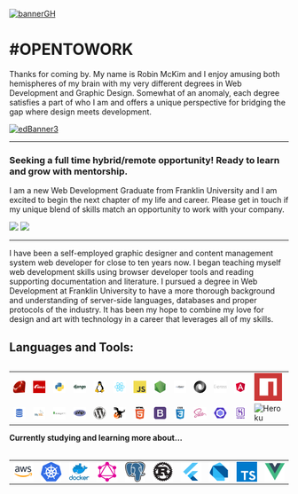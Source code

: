 [![bannerGH][1]][2]

[1]: https://user-images.githubusercontent.com/84540978/151261050-cc9a1a9a-4b36-4fcd-be6f-c3eea6e0c41b.jpg
[2]: https://www.linkedin.com/in/robin-mckim-dev/


# #OPENTOWORK    


Thanks for coming by. My name is Robin McKim and I enjoy amusing both hemispheres of my brain with my very different degrees in Web Development and Graphic Design. Somewhat of an anomaly, each degree satisfies a part of who I am and offers a unique perspective for bridging the gap where design meets development. 


[![edBanner3](https://user-images.githubusercontent.com/84540978/151274100-4a079886-0165-4f7f-8ad0-de4cb91e0a9b.jpg)][2]


<hr />

### Seeking a full time hybrid/remote opportunity! Ready to learn and grow with mentorship.


I am a new Web Development Graduate from Franklin University and I am excited to begin the next chapter of my life and career. Please get in touch if my unique blend of skills match an opportunity to work with your company. 


[<img src="https://user-images.githubusercontent.com/84540978/151291120-50f05604-2533-4b30-bc19-64c392d444d0.png" height="70"/>][4]   [<img src="https://user-images.githubusercontent.com/84540978/151291114-62f2ac26-86c6-45b1-9d3b-1520057a00a3.png" height="70"/>][2]

[3]: https://user-images.githubusercontent.com/84540978/151291120-50f05604-2533-4b30-bc19-64c392d444d0.png
[4]: mailto:robinmckim@outlook.com
[5]: https://user-images.githubusercontent.com/84540978/151291114-62f2ac26-86c6-45b1-9d3b-1520057a00a3.png

<hr />

I have been a self-employed graphic designer and content management system web developer for close to ten years now. I began teaching myself web development skills using browser developer tools and reading supporting documentation and literature. I pursued a degree in Web Development at Franklin University to have a more thorough background and understanding of server-side languages, databases and proper protocols of the industry.
It has been my hope to combine my love for design and art with technology in a career that leverages all of my skills.


## Languages and Tools:


<table align="left"> 
  <!-- Row 1 -->
  <tr>
    <td>
      <img align="center" title="Ruby" width = "50px" 
           src="https://raw.githubusercontent.com/github/explore/80688e429a7d4ef2fca1e82350fe8e3517d3494d/topics/ruby/ruby.png" />
    </td>
    <td>
      <img align="center" title="Rails" width = "50px" 
           src="https://raw.githubusercontent.com/github/explore/80688e429a7d4ef2fca1e82350fe8e3517d3494d/topics/rails/rails.png" />
    </td>
     <td>
      <img align="center" title="Python" width = "50px" 
           src="https://raw.githubusercontent.com/github/explore/80688e429a7d4ef2fca1e82350fe8e3517d3494d/topics/python/python.png" />
    </td>
    <td>
      <img align="center" title="Django" width = "50px" 
           src="https://raw.githubusercontent.com/github/explore/7456fdff59816d37ef383a6c8f32a26ff7332db2/topics/django/django.png" />
    </td>
    <td>
      <img align="center" title="Linux" width = "50px" 
           src="https://raw.githubusercontent.com/github/explore/80688e429a7d4ef2fca1e82350fe8e3517d3494d/topics/linux/linux.png" />
    </td>
    <td>
      <img align="center" title="React" width = "50px"
           src="https://raw.githubusercontent.com/github/explore/80688e429a7d4ef2fca1e82350fe8e3517d3494d/topics/react/react.png" />
    </td>
    <td>
      <img align="center" title="JavaScript" width = "50px"            
           src="https://raw.githubusercontent.com/github/explore/80688e429a7d4ef2fca1e82350fe8e3517d3494d/topics/javascript/javascript.png" />
    </td>
    <td>
      <img align="center" title="NodeJS" width = "50px" 
           src="https://raw.githubusercontent.com/github/explore/80688e429a7d4ef2fca1e82350fe8e3517d3494d/topics/nodejs/nodejs.png" />
    </td>
    <td>
      <img align="center" title="JQuery" width = "50px" 
           src="https://raw.githubusercontent.com/github/explore/80688e429a7d4ef2fca1e82350fe8e3517d3494d/topics/jquery/jquery.png" />
    </td>
    <td>
      <img align="center" title="JSON" width = "50px" 
           src="https://raw.githubusercontent.com/github/explore/80688e429a7d4ef2fca1e82350fe8e3517d3494d/topics/json/json.png" />
    </td>
     <td>
      <img align="center" title="Express" width = "50px" 
           src="https://raw.githubusercontent.com/github/explore/80688e429a7d4ef2fca1e82350fe8e3517d3494d/topics/express/express.png" />
    </td>
    <td>
      <img align="center" title="Angular" width = "50px" 
           src="https://raw.githubusercontent.com/github/explore/80688e429a7d4ef2fca1e82350fe8e3517d3494d/topics/angular/angular.png" />
    </td>
    <td>
      <img align="center" title="npm" width = "50px" 
           src="https://raw.githubusercontent.com/github/explore/80688e429a7d4ef2fca1e82350fe8e3517d3494d/topics/npm/npm.png" />
    </td>
  </tr>
  <!-- Row 2 -->
  <tr>
    <td>
      <img align="center" title="SQL" width = "50px" 
           src="https://raw.githubusercontent.com/github/explore/80688e429a7d4ef2fca1e82350fe8e3517d3494d/topics/sql/sql.png" />
    </td>
    <td>
      <img align="center" title="MySQL" width = "50px" 
           src="https://raw.githubusercontent.com/github/explore/80688e429a7d4ef2fca1e82350fe8e3517d3494d/topics/mysql/mysql.png" />
    </td>
        <td>
      <img align="center" title="MongoDB" width = "50px" 
           src="https://raw.githubusercontent.com/github/explore/80688e429a7d4ef2fca1e82350fe8e3517d3494d/topics/mongodb/mongodb.png" />
    </td>
    <td>
      <img align="center" title="PHP" width = "50px" 
           src="https://raw.githubusercontent.com/github/explore/ccc16358ac4530c6a69b1b80c7223cd2744dea83/topics/php/php.png" />
    </td>
    <td>
      <img align="center" title="WordPress" width = "50px" 
           src="https://raw.githubusercontent.com/github/explore/80688e429a7d4ef2fca1e82350fe8e3517d3494d/topics/wordpress/wordpress.png" />
    </td>
        <td>
      <img align="center" title="Perl" width = "50px" 
           src="https://raw.githubusercontent.com/github/explore/80688e429a7d4ef2fca1e82350fe8e3517d3494d/topics/perl/perl.png" />
    </td>
    <td>
      <img align="center" title="HTML" width = "50px" 
           src="https://raw.githubusercontent.com/github/explore/80688e429a7d4ef2fca1e82350fe8e3517d3494d/topics/html/html.png" />
    </td>
    <td>
      <img align="center" title="Bootstrap" width = "50px"
           src="https://raw.githubusercontent.com/github/explore/80688e429a7d4ef2fca1e82350fe8e3517d3494d/topics/bootstrap/bootstrap.png" />
    </td>
    <td>
      <img align="center" title="CSS" width = "50px" 
           src="https://raw.githubusercontent.com/github/explore/80688e429a7d4ef2fca1e82350fe8e3517d3494d/topics/css/css.png" />
    </td>
    <td>
      <img align="center" title="Sass" width = "50px" 
           src="https://raw.githubusercontent.com/github/explore/80688e429a7d4ef2fca1e82350fe8e3517d3494d/topics/sass/sass.png" />
    </td>
    <td>
      <img align="center" title="ESLint" width = "50px" 
           src="https://raw.githubusercontent.com/github/explore/80688e429a7d4ef2fca1e82350fe8e3517d3494d/topics/eslint/eslint.png" />
    </td>
     <td>
      <img align="center" title="Heroku" width = "50px" 
           src="https://raw.githubusercontent.com/github/explore/cb661bc288627f05a5ac4187b00495fd8048c9fa/topics/heroku/heroku.png" />
    </td>
     <td>
      <img align="center" title="Heroku" width = "50px" 
           src="https://avatars.githubusercontent.com/u/8085?s=200&v=4" />
    </td>
  </tr>
</table>


#### Currently studying and learning more about...

<table align="left"> 
  <!-- Row 1 -->
  <tr>
    <td>
      <img align="center" title="Amazon Web Services" width = "50px"
           src="https://raw.githubusercontent.com/github/explore/fbceb94436312b6dacde68d122a5b9c7d11f9524/topics/aws/aws.png" />
    </td>
    <td>
      <img align="center" title="Kubernetes" width = "50px"
           src="https://raw.githubusercontent.com/github/explore/01ea2a586e5da744792d0ccfce2f68b861f29301/topics/kubernetes/kubernetes.png" />
    </td>
    <td>
      <img align="center" title="Docker" width = "50px"
           src="https://raw.githubusercontent.com/github/explore/80688e429a7d4ef2fca1e82350fe8e3517d3494d/topics/docker/docker.png" />
    </td>
    <td>
      <img align="center" title="Graphql" width = "50px"
           src="https://raw.githubusercontent.com/github/explore/e65ef46ef3e7bc457c93622f6a89fe8d3fd131d5/topics/graphql/graphql.png" />
    </td>
    <td>
      <img align="center" title="PostgreSQL" width = "50px"
           src="https://raw.githubusercontent.com/github/explore/80688e429a7d4ef2fca1e82350fe8e3517d3494d/topics/postgresql/postgresql.png" />
    </td>
    <td>
      <img align="center" title="Rust" width = "50px"
           src="https://raw.githubusercontent.com/github/explore/80688e429a7d4ef2fca1e82350fe8e3517d3494d/topics/rust/rust.png" />
    </td>
    <td>
      <img align="center" title="Flutter" width = "50px"
           src="https://raw.githubusercontent.com/github/explore/cebd63002168a05a6a642f309227eefeccd92950/topics/flutter/flutter.png" />
    </td>
    <td>
      <img align="center" title="Dart" width = "50px"
           src="https://raw.githubusercontent.com/github/explore/80688e429a7d4ef2fca1e82350fe8e3517d3494d/topics/dart/dart.png" />
    <td>
      <img align="center" title="Typescript" width = "50px"
           src="https://raw.githubusercontent.com/github/explore/80688e429a7d4ef2fca1e82350fe8e3517d3494d/topics/typescript/typescript.png" />
    </td>
     <td>
      <img align="center" title="Vue" width = "50px" 
           src="https://raw.githubusercontent.com/github/explore/80688e429a7d4ef2fca1e82350fe8e3517d3494d/topics/vue/vue.png" />
    </td>
  </tr>
  </table>
